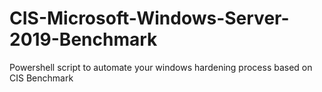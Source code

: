 # CIS-Microsoft-Windows-Server-2019-Benchmark
Powershell script to automate your windows hardening process based on CIS Benchmark

